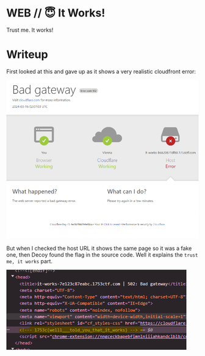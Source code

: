 # WEB //   😇 It Works!
 
Trust me. It works!

# Writeup

First looked at this and gave up as it shows a very realistic cloudfront error:

![cloudfront](image.png)

But when I checked the host URL it shows the same page so it was a fake one, then Decoy found the flag in the source code. Well it explains the `trust me, it works` part.

![Alt text](image-1.png)